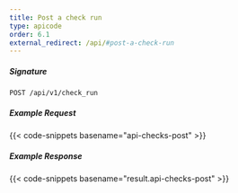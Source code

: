 ```yaml
---
title: Post a check run
type: apicode
order: 6.1
external_redirect: /api/#post-a-check-run
---
```


##### Signature
`POST /api/v1/check_run`
##### Example Request
{{< code-snippets basename="api-checks-post" >}}

##### Example Response
{{< code-snippets basename="result.api-checks-post" >}}